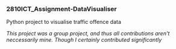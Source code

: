 ### 2810ICT_Assignment-DataVisualiser
Python project to visualise traffic offence data

_This project was a group project, and thus all contributions aren't neccessarily mine. Though I certainly contributed significantly_
